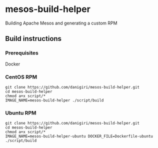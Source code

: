 # mesos-build-helper
Building Apache Mesos and generating a custom RPM

## Build instructions

### Prerequisites
Docker

### CentOS RPM
```
git clone https://github.com/danigiri/mesos-build-helper.git
cd mesos-build-helper
chmod a+x script/*
IMAGE_NAME=mesos-build-helper ./script/build
```

### Ubuntu RPM
```
git clone https://github.com/danigiri/mesos-build-helper.git
cd mesos-build-helper
chmod a+x script/*
IMAGE_NAME=mesos-build-helper-ubuntu DOCKER_FILE=Dockerfile-ubuntu ./script/build
```

